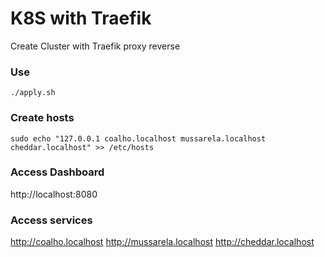 # K8S with Traefik
Create Cluster with Traefik proxy reverse

### Use

```console
./apply.sh
```

### Create hosts

```console
sudo echo "127.0.0.1 coalho.localhost mussarela.localhost cheddar.localhost" >> /etc/hosts 
```

### Access Dashboard

http://localhost:8080

### Access services

http://coalho.localhost
http://mussarela.localhost
http://cheddar.localhost
